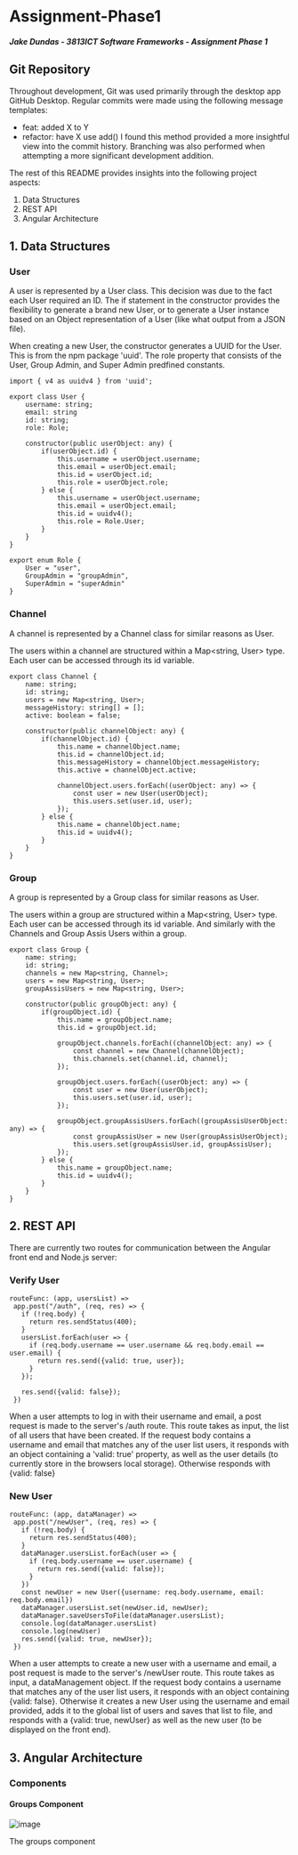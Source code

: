 # Assignment-Phase1
##### Jake Dundas - 3813ICT Software Frameworks - Assignment Phase 1

## Git Repository
   
Throughout development, Git was used primarily through the desktop app GitHub Desktop. Regular commits were made using the following message templates:
-	feat: added X to Y
-	refactor: have X use add()
I found this method provided a more insightful view into the commit history. Branching was also performed when attempting a more significant development addition.
   
The rest of this README provides insights into the following project aspects:
   1. Data Structures
   2. REST API
   3. Angular Architecture


## 1. Data Structures

### User

A user is represented by a User class. This decision was due to the fact each User required an ID. The if statement in the constructor provides the flexibility to generate a brand new User, or to generate a User instance based on an Object representation of a User (like what output from a JSON file). 

When creating a new User, the constructor generates a UUID for the User. This is from the npm package 'uuid'. The role property that consists of the User, Group Admin, and Super Admin predfined constants.
```
import { v4 as uuidv4 } from 'uuid';

export class User {
    username: string;
    email: string
    id: string;
    role: Role;

    constructor(public userObject: any) {
        if(userObject.id) {
            this.username = userObject.username;
            this.email = userObject.email;
            this.id = userObject.id;
            this.role = userObject.role;
        } else {
            this.username = userObject.username;
            this.email = userObject.email;
            this.id = uuidv4();
            this.role = Role.User;
        }
    }
}

export enum Role {
    User = "user",
    GroupAdmin = "groupAdmin",
    SuperAdmin = "superAdmin"
}
```
### Channel

A channel is represented by a Channel class for similar reasons as User. 

The users within a channel are structured within a Map<string, User> type. Each user can be accessed through its id variable.
```
export class Channel {
    name: string;
    id: string;
    users = new Map<string, User>;
    messageHistory: string[] = [];
    active: boolean = false;

    constructor(public channelObject: any) {
        if(channelObject.id) {
            this.name = channelObject.name;
            this.id = channelObject.id;
            this.messageHistory = channelObject.messageHistory;
            this.active = channelObject.active;

            channelObject.users.forEach((userObject: any) => {
                const user = new User(userObject);
                this.users.set(user.id, user);
            });
        } else {
            this.name = channelObject.name;
            this.id = uuidv4();
        }
    }
}
```

### Group

A group is represented by a Group class for similar reasons as User. 

The users within a group are structured within a Map<string, User> type. Each user can be accessed through its id variable. And similarly with the Channels and Group Assis Users within a group. 
```
export class Group {
    name: string;
    id: string;
    channels = new Map<string, Channel>;
    users = new Map<string, User>;
    groupAssisUsers = new Map<string, User>;

    constructor(public groupObject: any) {
        if(groupObject.id) {
            this.name = groupObject.name;
            this.id = groupObject.id;
            
            groupObject.channels.forEach((channelObject: any) => {
                const channel = new Channel(channelObject);
                this.channels.set(channel.id, channel);
            });
            
            groupObject.users.forEach((userObject: any) => {
                const user = new User(userObject);
                this.users.set(user.id, user);
            });

            groupObject.groupAssisUsers.forEach((groupAssisUserObject: any) => {
                const groupAssisUser = new User(groupAssisUserObject);
                this.users.set(groupAssisUser.id, groupAssisUser);
            });
        } else {
            this.name = groupObject.name;
            this.id = uuidv4();
        }
    }
}
```

## 2. REST API

There are currently two routes for communication between the Angular front end and Node.js server:

### Verify User
```
routeFunc: (app, usersList) =>
 app.post("/auth", (req, res) => {
   if (!req.body) {
     return res.sendStatus(400);
   }
   usersList.forEach(user => {
     if (req.body.username == user.username && req.body.email == user.email) {
       return res.send({valid: true, user});
     }
   });

   res.send({valid: false});
 })
```
When a user attempts to log in with their username and email, a post request is made to the server's /auth route. This route takes as input, the list of all users that have been created. If the request body contains a username and email that matches any of the user list users, it responds with an object containing a 'valid: true' property, as well as the user details (to currently store in the browsers local storage). Otherwise responds with {valid: false}

### New User
```
routeFunc: (app, dataManager) =>
 app.post("/newUser", (req, res) => {
   if (!req.body) {
     return res.sendStatus(400);
   }
   dataManager.usersList.forEach(user => {
     if (req.body.username == user.username) {
       return res.send({valid: false});
     }
   })
   const newUser = new User({username: req.body.username, email: req.body.email})
   dataManager.usersList.set(newUser.id, newUser);
   dataManager.saveUsersToFile(dataManager.usersList);
   console.log(dataManager.usersList)
   console.log(newUser)
   res.send({valid: true, newUser});
 })
```
When a user attempts to create a new user with a username and email, a post request is made to the server's /newUser route. This route takes as input, a dataManagement object. If the request body contains a username that matches any of the user list users, it responds with an object containing {valid: false}. Otherwise it creates a new User using the username and email provided, adds it to the global list of users and saves that list to file, and responds with a {valid: true, newUser} as well as the new user (to be displayed on the front end).

## 3. Angular Architecture 

### Components

#### Groups Component

![image](https://user-images.githubusercontent.com/103618540/190093798-a7797096-8d70-4b71-93d3-618ee470f360.png)

The groups component 


